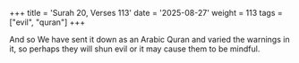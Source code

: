 +++
title = 'Surah 20, Verses 113'
date = '2025-08-27'
weight = 113
tags = ["evil", "quran"]
+++

And so We have sent it down as an Arabic Quran and varied the warnings in it, so perhaps they will shun evil or it may cause them to be mindful.